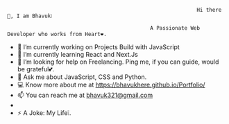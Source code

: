                                                                  Hi there 👋, I am Bhavuk❕
                                                                  
                                                  A Passionate Web Developer who works from Heart❤️.

- 🔭 I’m currently working on Projects Build with JavaScript
- 🌱 I’m currently learning React and Next.Js
- 🤔 I’m looking for help on Freelancing. Ping me, if you can guide, would be grateful💕.
- 💬 Ask me about JavaScript, CSS and Python.
- 💻 Know more about me at https://bhavukhere.github.io/Portfolio/
- 📫 You can reach me at bhavuk321@gmail.com
-
- ⚡ A Joke: My Life❕.
